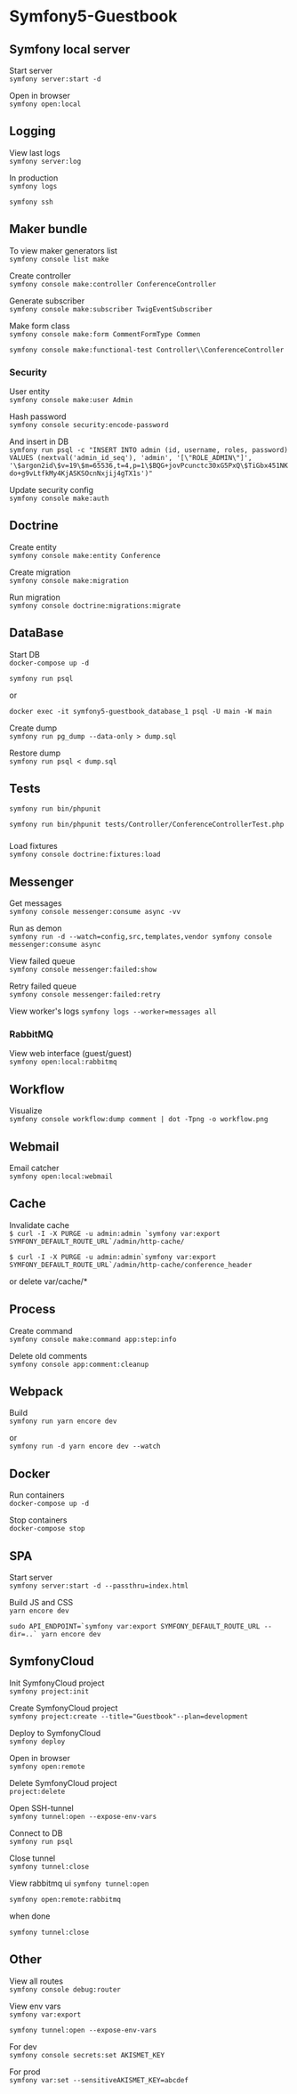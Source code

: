 # Symfony5-Guestbook

## Symfony local server
Start server<br/>
``
symfony server:start -d
``

Open in browser<br/>
``
symfony open:local
``

## Logging
View last logs<br/>
``
symfony server:log
``

In production<br/>
``
symfony logs
``

``
symfony ssh
``

## Maker bundle
To view maker generators list<br/>
``
symfony console list make
``

Create controller<br/>
``
symfony console make:controller ConferenceController
``

Generate subscriber<br/>
``
symfony console make:subscriber TwigEventSubscriber
``

Make form class<br/>
``
symfony console make:form CommentFormType Commen
``

``
symfony console make:functional-test Controller\\ConferenceController
``

### Security

User entity<br/>
``
symfony console make:user Admin
``

Hash password<br/>
``
symfony console security:encode-password
``

And insert in DB<br/>
``
symfony run psql -c "INSERT INTO admin (id, username, roles, password) VALUES (nextval('admin_id_seq'), 'admin', '[\"ROLE_ADMIN\"]', '\$argon2id\$v=19\$m=65536,t=4,p=1\$BQG+jovPcunctc30xG5PxQ\$TiGbx451NKdo+g9vLtfkMy4KjASKSOcnNxjij4gTX1s')"
``

Update security config<br/>
``
symfony console make:auth
``

## Doctrine
Create entity<br/>
``
symfony console make:entity Conference
``

Create migration<br/>
``
symfony console make:migration
``

Run migration</br>
``
symfony console doctrine:migrations:migrate
``

## DataBase 
Start DB<br/>
``
docker-compose up -d
``

``
symfony run psql
``

or

``
docker exec -it symfony5-guestbook_database_1 psql -U main -W main
``

Create dump<br/>
``
symfony run pg_dump --data-only > dump.sql
``

Restore dump<br/>
``
symfony run psql < dump.sql
``

## Tests
``
symfony run bin/phpunit
``

``
symfony run bin/phpunit tests/Controller/ConferenceControllerTest.php
``

###
Load fixtures<br/>
``
symfony console doctrine:fixtures:load
``

## Messenger
Get messages<br/>
``
symfony console messenger:consume async -vv
``

Run as demon<br/>
``
symfony run -d --watch=config,src,templates,vendor symfony console messenger:consume async
``

View failed queue<br/>
``
symfony console messenger:failed:show
``

Retry failed queue<br/>
``
symfony console messenger:failed:retry
``

View worker's logs
``
symfony logs --worker=messages all
``

### RabbitMQ
View web interface (guest/guest)<br/>
``
symfony open:local:rabbitmq
``

## Workflow
Visualize<br/>
``
symfony console workflow:dump comment | dot -Tpng -o workflow.png
``

## Webmail
Email catcher<br/>
``
symfony open:local:webmail
``

## Cache
Invalidate cache<br/>
``
$ curl -I -X PURGE -u admin:admin `symfony var:export SYMFONY_DEFAULT_ROUTE_URL`/admin/http-cache/
``

``
$ curl -I -X PURGE -u admin:admin`symfony var:export SYMFONY_DEFAULT_ROUTE_URL`/admin/http-cache/conference_header
``

or delete var/cache/*

## Process
Create command<br/>
``
symfony console make:command app:step:info
``

Delete old comments<br/>
``
symfony console app:comment:cleanup
``

## Webpack
Build<br/>
``
symfony run yarn encore dev
``

or<br/>
``
symfony run -d yarn encore dev --watch
``

## Docker
Run containers<br/>
``
docker-compose up -d
``

Stop containers<br/>
``
docker-compose stop
``

## SPA
Start server<br/>
``
symfony server:start -d --passthru=index.html
``

Build JS and CSS<br/>
``
yarn encore dev
``

``
sudo API_ENDPOINT=`symfony var:export SYMFONY_DEFAULT_ROUTE_URL --dir=..` yarn encore dev
``

## SymfonyCloud
Init SymfonyCloud project<br/>
``
symfony project:init
``

Create SymfonyCloud project<br/>
``
symfony project:create --title="Guestbook"--plan=development
``

Deploy to SymfonyCloud<br/>
``
symfony deploy
``

Open in browser<br/>
``
symfony open:remote
``

Delete SymfonyCloud project<br/>
``
project:delete
``

Open SSH-tunnel<br/>
``
symfony tunnel:open --expose-env-vars
``

Connect to DB<br/>
``
symfony run psql
``

Close tunnel<br/>
``
symfony tunnel:close
``

View rabbitmq ui
``
symfony tunnel:open
``

``
symfony open:remote:rabbitmq
``

when done

``
symfony tunnel:close
``

## Other
View all routes<br/>
``
symfony console debug:router
``

View env vars<br/>
``
symfony var:export
``

``
symfony tunnel:open --expose-env-vars
``


For dev<br/>
``
symfony console secrets:set AKISMET_KEY
``

For prod<br/>
``
symfony var:set --sensitiveAKISMET_KEY=abcdef
``